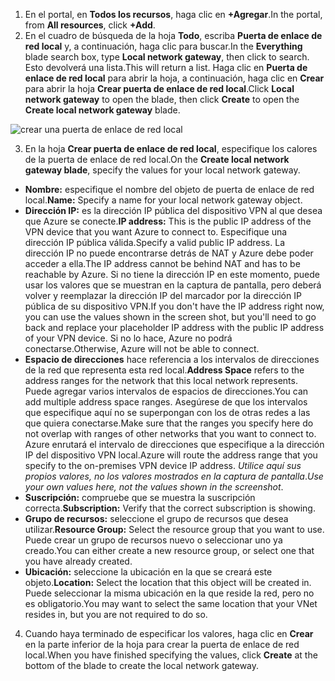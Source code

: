 1. <span data-ttu-id="a9af6-101">En el portal, en **Todos los recursos**, haga clic en **+Agregar**.</span><span class="sxs-lookup"><span data-stu-id="a9af6-101">In the portal, from **All resources**, click **+Add**.</span></span> 
2. <span data-ttu-id="a9af6-102">En el cuadro de búsqueda de la hoja **Todo**, escriba **Puerta de enlace de red local** y, a continuación, haga clic para buscar.</span><span class="sxs-lookup"><span data-stu-id="a9af6-102">In the **Everything** blade search box, type **Local network gateway**, then click to search.</span></span> <span data-ttu-id="a9af6-103">Esto devolverá una lista.</span><span class="sxs-lookup"><span data-stu-id="a9af6-103">This will return a list.</span></span> <span data-ttu-id="a9af6-104">Haga clic en **Puerta de enlace de red local** para abrir la hoja, a continuación, haga clic en **Crear** para abrir la hoja **Crear puerta de enlace de red local**.</span><span class="sxs-lookup"><span data-stu-id="a9af6-104">Click **Local network gateway** to open the blade, then click **Create** to open the **Create local network gateway** blade.</span></span>

  ![crear una puerta de enlace de red local](./media/vpn-gateway-add-lng-s2s-rm-portal-include/createlng.png)

3. <span data-ttu-id="a9af6-106">En la hoja **Crear puerta de enlace de red local**, especifique los calores de la puerta de enlace de red local.</span><span class="sxs-lookup"><span data-stu-id="a9af6-106">On the **Create local network gateway blade**, specify the values for your local network gateway.</span></span>

  - <span data-ttu-id="a9af6-107">**Nombre:** especifique el nombre del objeto de puerta de enlace de red local.</span><span class="sxs-lookup"><span data-stu-id="a9af6-107">**Name:** Specify a name for your local network gateway object.</span></span>
  - <span data-ttu-id="a9af6-108">**Dirección IP:** es la dirección IP pública del dispositivo VPN al que desea que Azure se conecte.</span><span class="sxs-lookup"><span data-stu-id="a9af6-108">**IP address:** This is the public IP address of the VPN device that you want Azure to connect to.</span></span> <span data-ttu-id="a9af6-109">Especifique una dirección IP pública válida.</span><span class="sxs-lookup"><span data-stu-id="a9af6-109">Specify a valid public IP address.</span></span> <span data-ttu-id="a9af6-110">La dirección IP no puede encontrarse detrás de NAT y Azure debe poder acceder a ella.</span><span class="sxs-lookup"><span data-stu-id="a9af6-110">The IP address cannot be behind NAT and has to be reachable by Azure.</span></span> <span data-ttu-id="a9af6-111">Si no tiene la dirección IP en este momento, puede usar los valores que se muestran en la captura de pantalla, pero deberá volver y reemplazar la dirección IP del marcador por la dirección IP pública de su dispositivo VPN.</span><span class="sxs-lookup"><span data-stu-id="a9af6-111">If you don't have the IP address right now, you can use the values shown in the screen shot, but you'll need to go back and replace your placeholder IP address with the public IP address of your VPN device.</span></span> <span data-ttu-id="a9af6-112">Si no lo hace, Azure no podrá conectarse.</span><span class="sxs-lookup"><span data-stu-id="a9af6-112">Otherwise, Azure will not be able to connect.</span></span>
  - <span data-ttu-id="a9af6-113">**Espacio de direcciones** hace referencia a los intervalos de direcciones de la red que representa esta red local.</span><span class="sxs-lookup"><span data-stu-id="a9af6-113">**Address Space** refers to the address ranges for the network that this local network represents.</span></span> <span data-ttu-id="a9af6-114">Puede agregar varios intervalos de espacios de direcciones.</span><span class="sxs-lookup"><span data-stu-id="a9af6-114">You can add multiple address space ranges.</span></span> <span data-ttu-id="a9af6-115">Asegúrese de que los intervalos que especifique aquí no se superpongan con los de otras redes a las que quiera conectarse.</span><span class="sxs-lookup"><span data-stu-id="a9af6-115">Make sure that the ranges you specify here do not overlap with ranges of other networks that you want to connect to.</span></span> <span data-ttu-id="a9af6-116">Azure enrutará el intervalo de direcciones que especifique a la dirección IP del dispositivo VPN local.</span><span class="sxs-lookup"><span data-stu-id="a9af6-116">Azure will route the address range that you specify to the on-premises VPN device IP address.</span></span> <span data-ttu-id="a9af6-117">*Utilice aquí sus propios valores, no los valores mostrados en la captura de pantalla*.</span><span class="sxs-lookup"><span data-stu-id="a9af6-117">*Use your own values here, not the values shown in the screenshot*.</span></span>
  - <span data-ttu-id="a9af6-118">**Suscripción:** compruebe que se muestra la suscripción correcta.</span><span class="sxs-lookup"><span data-stu-id="a9af6-118">**Subscription:** Verify that the correct subscription is showing.</span></span>
  - <span data-ttu-id="a9af6-119">**Grupo de recursos:** seleccione el grupo de recursos que desea utilizar.</span><span class="sxs-lookup"><span data-stu-id="a9af6-119">**Resource Group:** Select the resource group that you want to use.</span></span> <span data-ttu-id="a9af6-120">Puede crear un grupo de recursos nuevo o seleccionar uno ya creado.</span><span class="sxs-lookup"><span data-stu-id="a9af6-120">You can either create a new resource group, or select one that you have already created.</span></span>
  - <span data-ttu-id="a9af6-121">**Ubicación:** seleccione la ubicación en la que se creará este objeto.</span><span class="sxs-lookup"><span data-stu-id="a9af6-121">**Location:** Select the location that this object will be created in.</span></span> <span data-ttu-id="a9af6-122">Puede seleccionar la misma ubicación en la que reside la red, pero no es obligatorio.</span><span class="sxs-lookup"><span data-stu-id="a9af6-122">You may want to select the same location that your VNet resides in, but you are not required to do so.</span></span>

4. <span data-ttu-id="a9af6-123">Cuando haya terminado de especificar los valores, haga clic en **Crear** en la parte inferior de la hoja para crear la puerta de enlace de red local.</span><span class="sxs-lookup"><span data-stu-id="a9af6-123">When you have finished specifying the values, click **Create** at the bottom of the blade to create the local network gateway.</span></span>